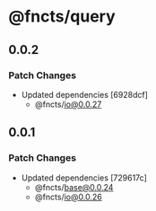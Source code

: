 # @fncts/query

## 0.0.2

### Patch Changes

- Updated dependencies [6928dcf]
  - @fncts/io@0.0.27

## 0.0.1

### Patch Changes

- Updated dependencies [729617c]
  - @fncts/base@0.0.24
  - @fncts/io@0.0.26

